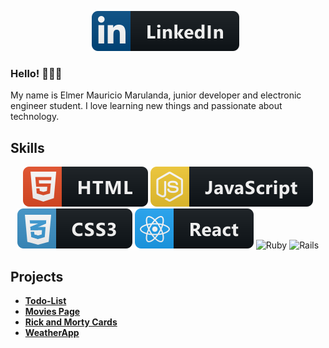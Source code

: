 <p align="center">
<a href="https://www.linkedin.com/in/elmer-mauricio-marulanda-382a80226"><img height="64" src="https://github.com/MikeCodesDotNET/ColoredBadges/blob/master/svg/social/linkedin.svg"></a>&nbsp;&nbsp; 
</p>

### Hello! 👋👋👋

My name is Elmer Mauricio Marulanda, junior developer and electronic engineer student. I love learning new things and passionate about technology.

## Skills

<p align="center">
<img src="https://github.com/MikeCodesDotNET/ColoredBadges/blob/master/svg/dev/languages/html.svg" />
<img src="https://github.com/MikeCodesDotNET/ColoredBadges/blob/master/svg/dev/languages/js.svg"/>
<img src="https://github.com/MikeCodesDotNET/ColoredBadges/blob/master/svg/dev/languages/css3.svg"/>
<img src="https://github.com/MikeCodesDotNET/ColoredBadges/blob/master/svg/dev/frameworks/react.svg" />
<img alt="Ruby" src="https://img.shields.io/badge/ruby-%23CC342D.svg?style=for-the-badge&logo=ruby&logoColor=white"/>
<img alt="Rails" src="https://img.shields.io/badge/rails-%23CC0000.svg?style=for-the-badge&logo=ruby-on-rails&logoColor=white"/>
</p>

## Projects

<p align="center">
<ul>
 <li><strong><a href="https://elmer125.github.io/Todo-List/" >Todo-List</a></strong></li>
 <li>
 <strong><a href="https://elmer125.github.io/MoviesReact/">Movies Page</a></strong></li>
 <li>
 <strong><a href="https://elmer125.github.io/Rick-and-Morty-Cards/">Rick and Morty Cards</a></strong></li>  
  <li>
 <strong><a href="https://elmer125.github.io/WeatherApp/">WeatherApp</a></strong></li>  
</ul>
</p>
